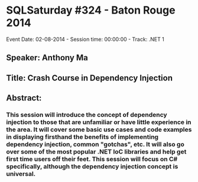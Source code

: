 # SQLSaturday #324 - Baton Rouge 2014
Event Date: 02-08-2014 - Session time: 00:00:00 - Track: .NET 1
## Speaker: Anthony Ma
## Title: Crash Course in Dependency Injection
## Abstract:
### This session will introduce the concept of dependency injection to those that are unfamiliar or have little experience in the area. It will cover some basic use cases and code examples in displaying firsthand the benefits of implementing dependency injection, common "gotchas", etc. It will also go over some of the most popular .NET IoC libraries and help get first time users off their feet. This session will focus on C# specifically, although the dependency injection concept is universal.
